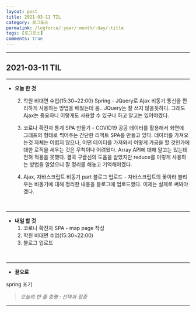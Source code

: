 ```yaml
---
layout: post
title: 2021-03-11 TIL
category: 로그포스
permalink: /logforce/:year/:month/:day/:title
tags: [로그포스]
comments: true
---
```


---

## 2021-03-11 TIL

---

- **오늘 한 것**

  2. 학원 비대면 수업(15:30~22:00) Spring - JQuery로 Ajax 비동기 통신을 편리하게 사용하는 방법을 배웠는데 움.. JQuery는 잘 쓰지 않을듯하다. 그래도 Ajax는 중요하니 이렇게도 사용할 수 있구나 하고 알고는 있어야겠다.

     

  2. 코로나 확진자 통계 SPA 만들기 - COVID19 공공 데이터를 활용해서 화면에 그래프의 형태로 찍어주는 간단한 리액트 SPA를 만들고 있다. 데이터를 가져오는것 자체는 어렵지 않으나, 어떤 데이터를 가져와서 어떻게 가공을 할 것인가에 대한 로직을 세우는 것은 무척이나 어려웠다. Array API에 대해 알고는 있는데 전혀 적용을 못했다. 결국 구글신의 도움을 받았지만 reduce를 이렇게 사용하는 방법을 알았으니 잘 정리를 해놓고 기억해야겠다.

     

  3. Ajax, 자바스크립트 비동기 part 블로그 업로드 - 자바스크립트의 꽃이라 불리우는 비동기에 대해 정리한 내용을 블로그에 업로드했다. 이제는 실제로 써봐야겠다.

<br>

---

- **내일 할 것**
  1. 코로나 확진자 SPA - map page 작성
  2. 학원 비대면 수업(15:30~22:00)
  3. 블로그 업로드

<br>

---

- **끝으로**

spring 포기

> _오늘의 한 줄 총평 : 선택과 집중_

---
